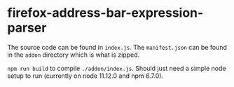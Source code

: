 # firefox-address-bar-expression-parser

The source code can be found in `index.js`. The `manifest.json` can be found in the `addon` directory which is what is zipped.

`npm run build` to compile `./addon/index.js`. Should just need a simple node setup to run (currently on node 11.12.0 and npm 6.7.0).
